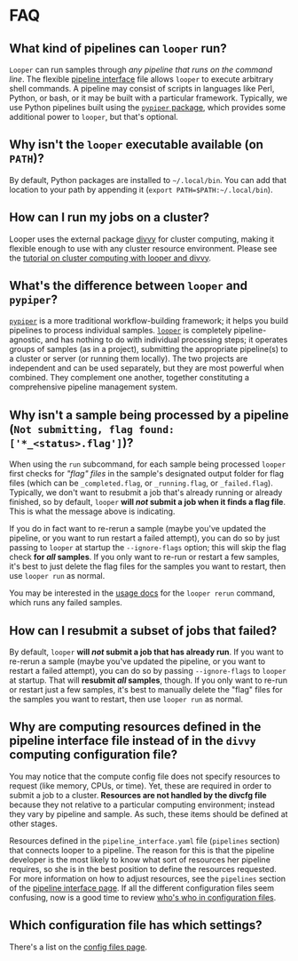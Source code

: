 # FAQ


## What kind of pipelines can `looper` run?

`Looper` can run samples through *any pipeline that runs on the command line*. The flexible [pipeline interface](../pipeline-interface) file allows `looper` to execute arbitrary shell commands. A pipeline may consist of scripts in languages like Perl, Python, or bash, or it may be built with a particular framework. Typically, we use Python pipelines built using the [`pypiper` package](http://pypiper.readthedocs.io), which provides some additional power to `looper`, but that's optional.


## Why isn't the `looper` executable available (on `PATH`)?
	
By default, Python packages are installed to `~/.local/bin`. 
You can add that location to your path by appending it (`export PATH=$PATH:~/.local/bin`).

## How can I run my jobs on a cluster?
	
Looper uses the external package [divvy](http://code.databio.org/divvy) for cluster computing, making it flexible enough to use with any cluster resource environment. Please see the [tutorial on cluster computing with looper and divvy](cluster-computing.md).


## What's the difference between `looper` and `pypiper`?
	
[`pypiper`](http://pypiper.readthedocs.io) is a more traditional workflow-building framework; it helps you build pipelines to process individual samples. [`looper`](http://looper.readthedocs.io) is completely pipeline-agnostic, and has nothing to do with individual processing steps; it operates groups of samples (as in a project), submitting the appropriate pipeline(s) to a cluster or server (or running them locally). The two projects are independent and can be used separately, but they are most powerful when combined. They complement one another, together constituting a comprehensive pipeline management system. 

## Why isn't a sample being processed by a pipeline (`Not submitting, flag found: ['*_<status>.flag']`)?
	
When using the `run` subcommand, for each sample being processed `looper` first checks for *"flag" files* in the sample's designated output folder for flag files (which can be `_completed.flag`, or `_running.flag`, or `_failed.flag`). 	Typically, we don't want to resubmit a job that's already running or already finished, so by default, `looper` **will *not* submit a job when it finds a flag file**. This is what the message above is indicating. 
	
If you do in fact want to re-rerun a sample (maybe you've updated the pipeline, or you want to run restart a failed attempt), you can do so by just passing to `looper` at startup the `--ignore-flags` option; this will skip the flag check **for *all* samples**. If you only want to re-run or restart a few samples, it's best to just delete the flag files for the samples you want to restart, then use `looper run` as normal.

You may be interested in the [usage docs](../usage) for the `looper rerun` command, which runs any failed samples.

## How can I resubmit a subset of jobs that failed?
	
By default, `looper` **will *not* submit a job that has already run**. If you want to re-rerun a sample (maybe you've updated the pipeline, or you want to restart a failed attempt), you can do so by passing `--ignore-flags` to `looper` at startup. That will **resubmit *all* samples**, though. If you only want to re-run or restart just a few samples, it's best to manually delete the "flag" files for the samples you want to restart, then use `looper run` as normal.

## Why are computing resources defined in the pipeline interface file instead of in the `divvy` computing configuration file?
	
You may notice that the compute config file does not specify resources to request (like memory, CPUs, or time). Yet, these are required in order to submit a job to a cluster. **Resources are not handled by the divcfg file** because they not relative to a particular computing environment; instead they vary by pipeline and sample. As such, these items should be defined at other stages. 

Resources defined in the `pipeline_interface.yaml` file (`pipelines` section) that connects looper to a pipeline. The reason for this is that the pipeline developer is the most likely to know what sort of resources her pipeline requires, so she is in the best position to define the resources requested. For more information on how to adjust resources, see the `pipelines` section of the [pipeline interface page](pipeline-interface.md).  If all the different configuration files seem confusing, now is a good time to review [who's who in configuration files](config-files.md).

## Which configuration file has which settings?
	
There's a list on the [config files page](config-files.md).